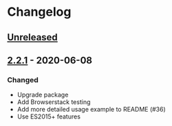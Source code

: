 # Changelog

## [Unreleased][]

## [2.2.1][] - 2020-06-08

### Changed

-   Upgrade package
-   Add Browserstack testing
-   Add more detailed usage example to README (#36)
-   Use ES2015+ features

[unreleased]: https://github.com/niksy/throttle-debounce/compare/v2.2.1...HEAD
[2.2.1]: https://github.com/niksy/throttle-debounce/tree/v2.2.1
